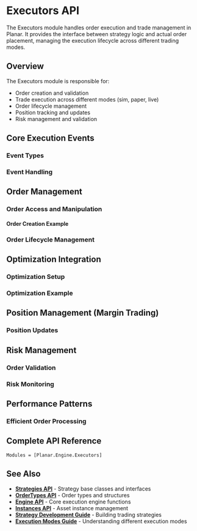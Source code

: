 # Executors API

The Executors module handles order execution and trade management in Planar. It provides the interface between strategy logic and actual order placement, managing the execution lifecycle across different trading modes.

## Overview

The Executors module is responsible for:
- Order creation and validation
- Trade execution across different modes (sim, paper, live)
- Order lifecycle management
- Position tracking and updates
- Risk management and validation

## Core Execution Events

### Event Types


### Event Handling


## Order Management

### Order Access and Manipulation


#### Order Creation Example


### Order Lifecycle Management


## Optimization Integration

### Optimization Setup


### Optimization Example


## Position Management (Margin Trading)

### Position Updates


## Risk Management

### Order Validation


### Risk Monitoring


## Performance Patterns

### Efficient Order Processing


## Complete API Reference

```@autodocs
Modules = [Planar.Engine.Executors]
```

## See Also

- **[Strategies API](strategies.md)** - Strategy base classes and interfaces
- **[OrderTypes API](../customizations/orders.md)** - Order types and structures
- **[Engine API](engine.md)** - Core execution engine functions
- **[Instances API](instances.md)** - Asset instance management
- **[Strategy Development Guide](../guides/strategy-development.md)** - Building trading strategies
- **[Execution Modes Guide](../guides/execution-modes.md)** - Understanding different execution modes
